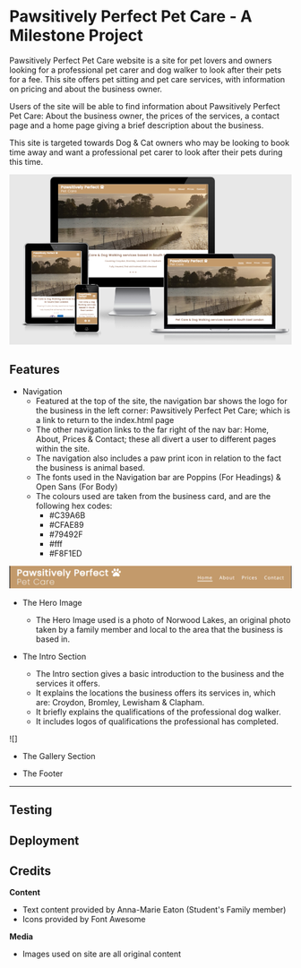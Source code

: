 # Pawsitively Perfect Pet Care - A Milestone Project

Pawsitively Perfect Pet Care website is a site for pet lovers and owners looking for a professional pet carer and dog walker to look after their pets for a fee. This site offers pet sitting and pet care services, with information on pricing and about the business owner.

Users of the site will be able to find information about Pawsitively Perfect Pet Care: About the business owner, the prices of the services, a contact page and a home page giving a brief description about the business.

This site is targeted towards Dog & Cat owners who may be looking to book time away and want a professional pet carer to look after their pets during this time.

![Responsive view of Pawsitively Perfect Pet Care on all devices](https://raw.githubusercontent.com/LunieLu/PawsPerfect/main/docs/Responsive.PNG "Pawsitively Perfect Pet Care")

## Features ##

- Navigation
    - Featured at the top of the site, the navigation bar shows the logo for the business in the left corner: Pawsitively Perfect Pet Care; which is a link to return to the index.html page
    - The other navigation links to the far right of the nav bar: Home, About, Prices & Contact; these all divert a user to different pages within the site.
    - The navigation also includes a paw print icon in relation to the fact the business is animal based.
    - The fonts used in the Navigation bar are Poppins (For Headings) & Open Sans (For Body)
    - The colours used are taken from the business card, and are the following hex codes:
        - #C39A6B
        - #CFAE89
        - #79492F
        - #fff
        - #F8F1ED

![The Navigation Bar for Pawsitive Perfect Pet Care](https://raw.githubusercontent.com/LunieLu/PawsPerfect/main/docs/navigation.PNG "Navigation")

- The Hero Image
    - The Hero Image used is a photo of Norwood Lakes, an original photo taken by a family member and local to the area that the business is based in.

- The Intro Section
    - The Intro section gives a basic introduction to the business and the services it offers.
    - It explains the locations the business offers its services in, which are: Croydon, Bromley, Lewisham & Clapham.
    - It briefly explains the qualifications of the professional dog walker.
    - It includes logos of qualifications the professional has completed.

![]

- The Gallery Section

- The Footer

---

## Testing



## Deployment
    


## Credits
 
 **Content**
- Text content provided by Anna-Marie Eaton (Student's Family member)
- Icons provided by Font Awesome <a href=""></a>

 **Media**
- Images used on site are all original content

